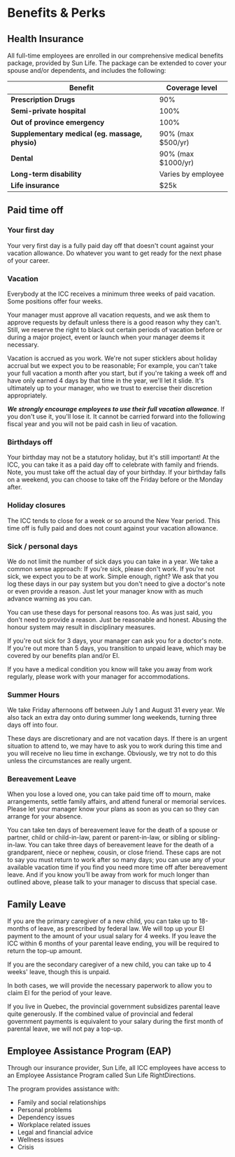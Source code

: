 # Benefits & Perks

## Health Insurance

All full-time employees are enrolled in our comprehensive medical benefits package, provided by Sun Life. The package can be extended to cover your spouse and/or dependents, and includes the following:

Benefit | Coverage level
---|---
__Prescription Drugs__ | 90%
__Semi-private hospital__ | 100%
__Out of province emergency__ | 100%
__Supplementary medical (eg. massage, physio)__ | 90% (max $500/yr)
__Dental__ | 90% (max $1000/yr)
__Long-term disability__ | Varies by employee
__Life insurance__ | $25k


## Paid time off

### Your first day
Your very first day is a fully paid day off that doesn't count against your vacation allowance. Do whatever you want to get ready for the next phase of your career.

### Vacation
Everybody at the ICC receives a minimum three weeks of paid vacation. Some positions offer four weeks.

Your manager must approve all vacation requests, and we ask them to approve requests by default unless there is a good reason why they can't. Still, we reserve the right to black out certain periods of vacation before or during a major project, event or launch when your manager deems it necessary.

Vacation is accrued as you work. We're not super sticklers about holiday accrual but we expect you to be reasonable; For example, you can't take your full vacation a month after you start, but if you're taking a week off and have only earned 4 days by that time in the year, we'll let it slide. It's ultimately up to your manager, who we trust to exercise their discretion appropriately.

__*We strongly encourage employees to use their full vacation allowance*__. If you don't use it, you'll lose it. It cannot be carried forward into the following fiscal year and you will not be paid cash in lieu of vacation.

### Birthdays off
Your birthday may not be a statutory holiday, but it's still important! At the ICC, you can take it as a paid day off to celebrate with family and friends. Note, you must take off the actual day of your birthday. If your birthday falls on a weekend, you can choose to take off the Friday before or the Monday after.

### Holiday closures
The ICC tends to close for a week or so around the New Year period. This time off is fully paid and does not count against your vacation allowance.

### Sick / personal days
We do not limit the number of sick days you can take in a year. We take a common sense approach: If you're sick, please don't work. If you're not sick, we expect you to be at work. Simple enough, right? We ask that you log these days in our pay system but you don't need to give a doctor's note or even provide a reason. Just let your manager know with as much advance warning as you can.

You can use these days for personal reasons too. As was just said, you don't need to provide a reason. Just be reasonable and honest. Abusing the honour system may result in disciplinary measures.

If you're out sick for 3 days, your manager can ask you for a doctor's note. If you're out more than 5 days, you transition to unpaid leave, which may be covered by our benefits plan and/or EI.

If you have a medical condition you know will take you away from work regularly, please work with your manager for accommodations.

### Summer Hours

We take Friday afternoons off between July 1 and August 31 every year. We also tack an extra day onto during summer long weekends, turning three days off into four.

These days are discretionary and are not vacation days. If there is an urgent situation to attend to, we may have to ask you to work during this time and you will receive no lieu time in exchange. Obviously, we try not to do this unless the circumstances are really urgent.

### Bereavement Leave

When you lose a loved one, you can take paid time off to mourn, make arrangements, settle family affairs, and attend funeral or memorial services. Please let your manager know your plans as soon as you can so they can arrange for your absence.

You can take ten days of bereavement leave for the death of a spouse or partner, child or child-in-law, parent or parent-in-law, or sibling or sibling-in-law. You can take three days of bereavement leave for the death of a grandparent, niece or nephew, cousin, or close friend. These caps are not to say you must return to work after so many days; you can use any of your available vacation time if you find you need more time off after bereavement leave. And if you know you’ll be away from work for much longer than outlined above, please talk to your manager to discuss that special case.

## Family Leave

If you are the primary caregiver of a new child, you can take up to 18-months of leave, as prescribed by federal law. We will top up your EI payment to the amount of your usual salary for 4 weeks. If you leave the ICC within 6 months of your parental leave ending, you will be required to return the top-up amount.

If you are the secondary caregiver of a new child, you can take up to 4 weeks' leave, though this is unpaid.

In both cases, we will provide the necessary paperwork to allow you to claim EI for the period of your leave.

If you live in Quebec, the provincial government subsidizes parental leave quite generously. If the combined value of provincial and federal government payments is equivalent to your salary during the first month of parental leave, we will not pay a top-up.


## Employee Assistance Program (EAP)
Through our insurance provider, Sun Life, all ICC employees have access to an Employee Assistance Program called Sun Life RightDirections.

The program provides assistance with:
- Family and social relationships
- Personal problems
- Dependency issues
- Workplace related issues
- Legal and financial advice
- Wellness issues
- Crisis

<cta-arrow target="internal-systems" text="Internal systems"></cta-arrow>
